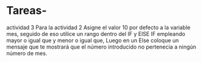 # Tareas-
actividad 3
Para la actividad 2 Asigne el valor 10 por defecto a la variable mes, seguido de eso utilice un rango dentro del IF y ElSE IF empleando mayor o igual que y menor o igual que, Luego en un Else coloque un mensaje que te mostrará que el número introducido no pertenecia a ningún número de mes.